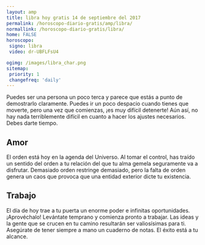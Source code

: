 ```yaml
---
layout: amp
title: libra hoy gratis 14 de septiembre del 2017 
permalink: /horoscopo-diario-gratis/amp/libra/
normallink: /horoscopo-diario-gratis/libra/
home: FALSE
horoscopo:
 signo: libra
 video: dr-UBFLFsU4

ogimg: /images/libra_char.png
sitemap:
 priority: 1
 changefreq: 'daily'
---
```



Puedes ser una persona un poco terca y parece que estás a punto de demostrarlo claramente. Puedes ir un poco despacio cuando tienes que moverte, pero una vez que comienzas, ¡es muy difícil detenerte! Aún así, no hay nada terriblemente difícil en cuanto a hacer los ajustes necesarios. Debes darte tiempo.

## Amor

El orden está hoy en la agenda del Universo. Al tomar el control, has traído un sentido del orden a tu relación del que tu alma gemela seguramente va a disfrutar. Demasiado orden restringe demasiado, pero la falta de orden genera un caos que provoca que una entidad exterior dicte tu existencia.

## Trabajo

El día de hoy trae a tu puerta un enorme poder e infinitas oportunidades. ¡Aprovéchalo! Levántate temprano y comienza pronto a trabajar. Las ideas y la gente que se crucen en tu camino resultarán ser valiosísimas para ti. Asegúrate de tener siempre a mano un cuaderno de notas. El éxito está a tu alcance.